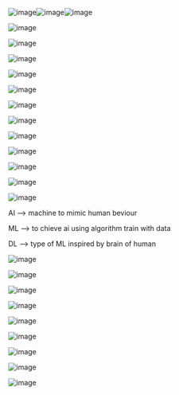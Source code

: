 ![image](https://github.com/princit/Youtube_Cources/assets/29123911/e6e8f200-9d34-4b73-b3ee-6279ebeecdd8)![image](https://github.com/princit/Youtube_Cources/assets/29123911/9281159f-e72e-41ee-b82b-01c8fab2944c)![image](https://github.com/princit/Youtube_Cources/assets/29123911/2beafda5-c2f8-4c76-bfcc-e39efd292b61)

![image](https://github.com/princit/Youtube_Cources/assets/29123911/49ce3086-6171-4f32-9b6c-6ecc2a8b614a)

![image](https://github.com/princit/Youtube_Cources/assets/29123911/f8936e03-d8c0-48f5-bf8b-2a54f2017d17)

![image](https://github.com/princit/Youtube_Cources/assets/29123911/626b03a5-e7b4-4e34-990a-d87eed64c9f1)

![image](https://github.com/princit/Youtube_Cources/assets/29123911/979f5346-0221-4e07-8d2e-7eb5ef1d6c7c)

![image](https://github.com/princit/Youtube_Cources/assets/29123911/89bb75e2-e86d-4aae-a646-54a031ec5558)

![image](https://github.com/princit/Youtube_Cources/assets/29123911/17cf5d99-49aa-49fb-9568-fb967d4a020a)

![image](https://github.com/princit/Youtube_Cources/assets/29123911/f244a0de-80e1-4071-985f-b5d8e0586988)

![image](https://github.com/princit/Youtube_Cources/assets/29123911/5748eac1-9d2f-4dd5-8065-30a883a29bf1)

![image](https://github.com/princit/Youtube_Cources/assets/29123911/407cb60a-5c3f-4c28-9e61-94fa7e1d5949)

![image](https://github.com/princit/Youtube_Cources/assets/29123911/df551faf-a2d3-4dec-80fe-1610bc5a634f)

![image](https://github.com/princit/Youtube_Cources/assets/29123911/d1db7ea1-a9d8-45a9-bf89-049efbe9f11b)

![image](https://github.com/princit/Youtube_Cources/assets/29123911/f1a3fe8b-54f5-4e9b-b336-20a1c1cdc431)



AI --> machine to mimic human beviour

ML --> to chieve ai using algorithm train with data

DL --> type of ML inspired by brain of human

![image](https://github.com/princit/Youtube_Cources/assets/29123911/622c3004-dcce-4fe8-a100-0dc169c6a9d5)

![image](https://github.com/princit/Youtube_Cources/assets/29123911/ddb5a494-169e-4763-9a20-af2b47468d87)

![image](https://github.com/princit/Youtube_Cources/assets/29123911/ab457e0a-47e2-4640-9aa2-686eab41137c)

![image](https://github.com/princit/Youtube_Cources/assets/29123911/6c74eecd-b832-434d-be40-0d73f80a2f74)

![image](https://github.com/princit/Youtube_Cources/assets/29123911/475d32ab-3942-4ff0-9f53-013931ae9ed3)

![image](https://github.com/princit/Youtube_Cources/assets/29123911/f773ba95-fe1e-4424-a0a1-5b8fcb41674a)

![image](https://github.com/princit/Youtube_Cources/assets/29123911/372065bc-bae3-441c-a839-cb6f68a6b82c)

![image](https://github.com/princit/Youtube_Cources/assets/29123911/3a364a2e-96ec-45fd-b15b-6a06f3d165ff)

![image](https://github.com/princit/Youtube_Cources/assets/29123911/72a66bcf-38ad-491e-989e-5dc5c9f4ebee)






